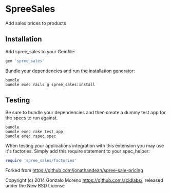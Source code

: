 SpreeSales
==========

Add sales prices to products

Installation
------------

Add spree_sales to your Gemfile:

```ruby
gem 'spree_sales'
```

Bundle your dependencies and run the installation generator:

```shell
bundle
bundle exec rails g spree_sales:install
```

Testing
-------

Be sure to bundle your dependencies and then create a dummy test app for the specs to run against.

```shell
bundle
bundle exec rake test_app
bundle exec rspec spec
```

When testing your applications integration with this extension you may use it's factories.
Simply add this require statement to your spec_helper:

```ruby
require 'spree_sales/factories'
```

Forked from <https://github.com/jonathandean/spree-sale-pricing>

Copyright (c) 2014 Gonzalo Moreno <https://github.com/acidlabs/>, released under the New BSD License
